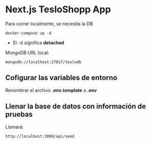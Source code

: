 # Next.js TesloShopp App
Para correr localmente, se necesita la DB

```
docker-compose up -d
```
* El -d significa __detached__

MongoDB URL local: 

```
mongodb://localhost:27017/teslodb
```

## Cofigurar las variables de entorno
Renombrar el archivo __.env.template__ a __.env__

## Llenar la base de datos con información de pruebas

Llamará: 
```
http://localhost:3000/api/seed
```